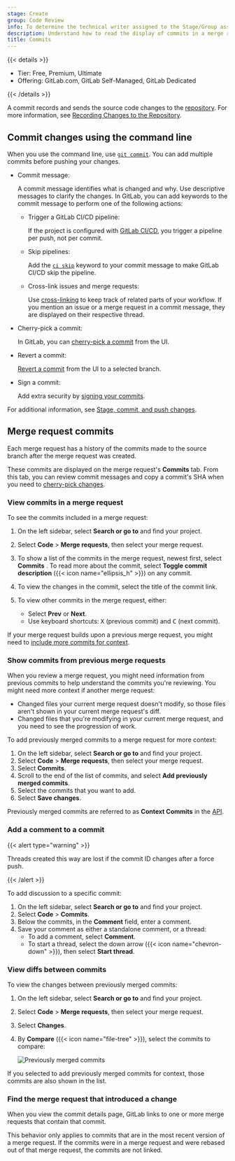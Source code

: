 ```yaml
---
stage: Create
group: Code Review
info: To determine the technical writer assigned to the Stage/Group associated with this page, see https://handbook.gitlab.com/handbook/product/ux/technical-writing/#assignments
description: Understand how to read the display of commits in a merge request.
title: Commits
---
```


{{< details >}}

- Tier: Free, Premium, Ultimate
- Offering: GitLab.com, GitLab Self-Managed, GitLab Dedicated

{{< /details >}}

A commit records and sends the source code changes to the [repository](../repository/_index.md).
For more information, see [Recording Changes to the Repository](https://git-scm.com/book/en/v2/Git-Basics-Recording-Changes-to-the-Repository).

## Commit changes using the command line

When you use the command line, use [`git commit`](../../../topics/git/commands.md#git-commit).
You can add multiple commits before pushing your changes.

- Commit message:

  A commit message identifies what is changed and why. Use descriptive messages to clarify the changes.
  In GitLab, you can add keywords to the commit message to perform one of the following actions:

  - Trigger a GitLab CI/CD pipeline:

    If the project is configured with [GitLab CI/CD](../../../ci/_index.md),
    you trigger a pipeline per push, not per commit.

  - Skip pipelines:

    Add the [`ci skip`](../../../ci/pipelines/_index.md#skip-a-pipeline) keyword to
    your commit message to make GitLab CI/CD skip the pipeline.

  - Cross-link issues and merge requests:

    Use [cross-linking](../issues/crosslinking_issues.md#from-commit-messages)
    to keep track of related parts of your workflow.
    If you mention an issue or a merge request in a commit message, they are displayed
    on their respective thread.

- Cherry-pick a commit:

  In GitLab, you can [cherry-pick a commit](cherry_pick_changes.md#cherry-pick-a-single-commit)
  from the UI.

- Revert a commit:

  [Revert a commit](revert_changes.md#revert-a-commit)
  from the UI to a selected branch.

- Sign a commit:

  Add extra security by [signing your commits](../repository/signed_commits/_index.md).

For additional information, see [Stage, commit, and push changes](../../../topics/git/commit.md).

## Merge request commits

Each merge request has a history of the commits made to the source branch
after the merge request was created.

These commits are displayed on the merge request's **Commits** tab.
From this tab, you can review commit messages and copy a commit's SHA when you need to
[cherry-pick changes](cherry_pick_changes.md).

### View commits in a merge request

To see the commits included in a merge request:

1. On the left sidebar, select **Search or go to** and find your project.
1. Select **Code** > **Merge requests**, then select your merge request.
1. To show a list of the commits in the merge request, newest first, select **Commits** .
   To read more about the commit, select **Toggle commit description** ({{< icon name="ellipsis_h" >}})
   on any commit.
1. To view the changes in the commit, select the title of the commit link.
1. To view other commits in the merge request, either:

   - Select **Prev** or **Next**.
   - Use keyboard shortcuts: <kbd>X</kbd> (previous commit) and <kbd>C</kbd> (next commit).

If your merge request builds upon a previous merge request, you might
need to [include more commits for context](#show-commits-from-previous-merge-requests).

### Show commits from previous merge requests

When you review a merge request, you might need information from previous commits
to help understand the commits you're reviewing. You might need more context
if another merge request:

- Changed files your current merge request doesn't modify, so those files aren't shown
  in your current merge request's diff.
- Changed files that you're modifying in your current merge request, and you need
  to see the progression of work.

To add previously merged commits to a merge request for more context:

1. On the left sidebar, select **Search or go to** and find your project.
1. Select **Code** > **Merge requests**, then select your merge request.
1. Select **Commits**.
1. Scroll to the end of the list of commits, and select **Add previously merged commits**.
1. Select the commits that you want to add.
1. Select **Save changes**.

Previously merged commits are referred to as **Context Commits** in
the [API](../../../api/merge_request_context_commits.md).

### Add a comment to a commit

{{< alert type="warning" >}}

Threads created this way are lost if the commit ID changes after a
force push.

{{< /alert >}}

To add discussion to a specific commit:

1. On the left sidebar, select **Search or go to** and find your project.
1. Select **Code** > **Commits**.
1. Below the commits, in the **Comment** field, enter a comment.
1. Save your comment as either a standalone comment, or a thread:
   - To add a comment, select **Comment**.
   - To start a thread, select the down arrow ({{< icon name="chevron-down" >}}), then select **Start thread**.

### View diffs between commits

To view the changes between previously merged commits:

1. On the left sidebar, select **Search or go to** and find your project.
1. Select **Code** > **Merge requests**, then select your merge request.
1. Select **Changes**.
1. By **Compare** ({{< icon name="file-tree" >}}), select the commits to compare:

   ![Previously merged commits](img/previously_merged_commits_v16_0.png)

If you selected to add previously merged commits for context, those commits are
also shown in the list.

### Find the merge request that introduced a change

When you view the commit details page, GitLab links to one or more merge requests
that contain that commit.

This behavior only applies to commits that are in the most recent version of a merge
request. If the commits were in a merge request and were rebased out of that merge
request, the commits are not linked.
